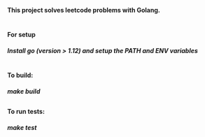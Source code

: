 **This project solves leetcode problems with Golang.**
#
#### For setup 
##### Install go (version > 1.12) and setup the PATH and ENV variables
#
#### To build:
#####    *make build*
##
#### To run tests:
#####    *make test*
##